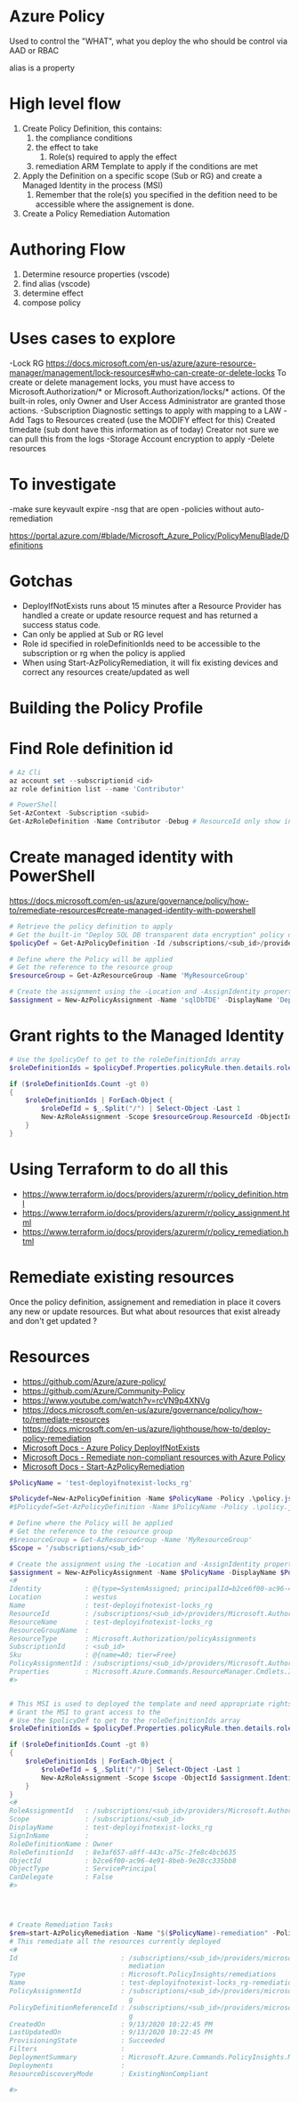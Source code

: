 
# Azure Policy

Used to control the "WHAT", what you deploy
the who should be control via AAD or RBAC

alias is a property

# High level flow
1. Create Policy Definition, this contains:
   1. the compliance conditions
   2. the effect to take
      1. Role(s) required to apply the effect
   3. remediation ARM Template to apply if the conditions are met
2. Apply the Definition on a specific scope (Sub or RG) and create a Managed Identity in the process (MSI)
   1. Remember that the role(s) you specified in the defition need to be accessible where the assignement is done.
3. Create a Policy Remediation Automation

# Authoring Flow
1. Determine resource properties (vscode)
2. find alias (vscode)
3. determine effect
4. compose policy


# Uses cases to explore
-Lock RG
    https://docs.microsoft.com/en-us/azure/azure-resource-manager/management/lock-resources#who-can-create-or-delete-locks
    To create or delete management locks, you must have access to Microsoft.Authorization/* or Microsoft.Authorization/locks/* actions. Of the built-in roles, only Owner and User Access Administrator are granted those actions.
-Subscription Diagnostic settings to apply with mapping to a LAW
-Add Tags to Resources created (use the MODIFY effect for this)
    Created timedate (sub dont have this information as of today)
    Creator not sure we can pull this from the logs
-Storage Account encryption to apply
-Delete resources

# To investigate
-make sure keyvault expire
-nsg that are open
-policies without auto-remediation


https://portal.azure.com/#blade/Microsoft_Azure_Policy/PolicyMenuBlade/Definitions


# Gotchas

* DeployIfNotExists runs about 15 minutes after a Resource Provider has handled a create or update resource request and has returned a success status code.
* Can only be applied at Sub or RG level
* Role id specified in roleDefinitionIds need to be accessible to the subscription or rg when the policy is applied
* When using Start-AzPolicyRemediation, it will fix existing devices and correct any resources create/updated as well


# Building the Policy Profile
# Find Role definition id

```powershell
# Az Cli
az account set --subscriptionid <id>
az role definition list --name 'Contributor'

# PowerShell
Set-AzContext -Subscription <subid>
Get-AzRoleDefinition -Name Contributor -Debug # ResourceId only show in debug
```


# Create managed identity with PowerShell

https://docs.microsoft.com/en-us/azure/governance/policy/how-to/remediate-resources#create-managed-identity-with-powershell

```powershell
# Retrieve the policy definition to apply
# Get the built-in "Deploy SQL DB transparent data encryption" policy definition
$policyDef = Get-AzPolicyDefinition -Id /subscriptions/<sub_id>/providers/Microsoft.Authorization/policyDefinitions/ee3e2c9d-78b4-4f1c-be06-38b90a68b9ab

# Define where the Policy will be applied
# Get the reference to the resource group
$resourceGroup = Get-AzResourceGroup -Name 'MyResourceGroup'

# Create the assignment using the -Location and -AssignIdentity properties
$assignment = New-AzPolicyAssignment -Name 'sqlDbTDE' -DisplayName 'Deploy SQL DB transparent data encryption' -Scope $resourceGroup.ResourceId -PolicyDefinition $policyDef -Location 'westus' -AssignIdentity
```

# Grant rights to the Managed Identity

```powershell
# Use the $policyDef to get to the roleDefinitionIds array
$roleDefinitionIds = $policyDef.Properties.policyRule.then.details.roleDefinitionIds

if ($roleDefinitionIds.Count -gt 0)
{
    $roleDefinitionIds | ForEach-Object {
        $roleDefId = $_.Split("/") | Select-Object -Last 1
        New-AzRoleAssignment -Scope $resourceGroup.ResourceId -ObjectId $assignment.Identity.PrincipalId -RoleDefinitionId $roleDefId
    }
}
```

# Using Terraform to do all this
* https://www.terraform.io/docs/providers/azurerm/r/policy_definition.html
* https://www.terraform.io/docs/providers/azurerm/r/policy_assignment.html
* https://www.terraform.io/docs/providers/azurerm/r/policy_remediation.html



# Remediate existing resources

Once the policy definition, assignement and remediation in place it covers any new or update resources. But what about resources that exist already and don't get updated ?


# Resources

* https://github.com/Azure/azure-policy/
* https://github.com/Azure/Community-Policy
* https://www.youtube.com/watch?v=rcVN9p4XNVg
* https://docs.microsoft.com/en-us/azure/governance/policy/how-to/remediate-resources
* https://docs.microsoft.com/en-us/azure/lighthouse/how-to/deploy-policy-remediation
* [Microsoft Docs - Azure Policy DeployIfNotExists](https://docs.microsoft.com/en-us/azure/governance/policy/concepts/effects#deployifnotexists)
* [Microsoft Docs - Remediate non-compliant resources with Azure Policy](https://docs.microsoft.com/en-us/azure/governance/policy/how-to/remediate-resources#configure-policy-definition)
* [Microsoft Docs - Start-AzPolicyRemediation](https://docs.microsoft.com/en-us/powershell/module/az.policyinsights/start-azpolicyremediation?view=azps-4.6.1#examples)


```powershell
$PolicyName = 'test-deployifnotexist-locks_rg'

$Policydef=New-AzPolicyDefinition -Name $PolicyName -Policy .\policy.json
#$Policydef=Set-AzPolicyDefinition -Name $PolicyName -Policy .\policy.json

# Define where the Policy will be applied
# Get the reference to the resource group
#$resourceGroup = Get-AzResourceGroup -Name 'MyResourceGroup'
$Scope = '/subscriptions/<sub_id>'

# Create the assignment using the -Location and -AssignIdentity properties
$assignment = New-AzPolicyAssignment -Name $PolicyName -DisplayName $PolicyName  -Scope $Scope -PolicyDefinition $policyDef -Location 'westus' -AssignIdentity
<#
Identity           : @{type=SystemAssigned; principalId=b2ce6f00-ac96-4e91-8beb-9e28cc335bb8; tenantId=8d4fe8c3-bb00-4d1e-b62f-3a103ae8d9c4}
Location           : westus
Name               : test-deployifnotexist-locks_rg
ResourceId         : /subscriptions/<sub_id>/providers/Microsoft.Authorization/policyAssignments/test-deployifnotexist-locks_rg
ResourceName       : test-deployifnotexist-locks_rg
ResourceGroupName  :
ResourceType       : Microsoft.Authorization/policyAssignments
SubscriptionId     : <sub_id>
Sku                : @{name=A0; tier=Free}
PolicyAssignmentId : /subscriptions/<sub_id>/providers/Microsoft.Authorization/policyAssignments/test-deployifnotexist-locks_rg
Properties         : Microsoft.Azure.Commands.ResourceManager.Cmdlets.Implementation.Policy.PsPolicyAssignmentProperties
#>


# This MSI is used to deployed the template and need appropriate rights on each
# Grant the MSI to grant access to the
# Use the $policyDef to get to the roleDefinitionIds array
$roleDefinitionIds = $policyDef.Properties.policyRule.then.details.roleDefinitionIds

if ($roleDefinitionIds.Count -gt 0)
{
    $roleDefinitionIds | ForEach-Object {
        $roleDefId = $_.Split("/") | Select-Object -Last 1
        New-AzRoleAssignment -Scope $scope -ObjectId $assignment.Identity.PrincipalId -RoleDefinitionId $roleDefId
    }
}
<#
RoleAssignmentId   : /subscriptions/<sub_id>/providers/Microsoft.Authorization/roleAssignments/0e91642b-7d19-49c5-acc0-e2578218609a
Scope              : /subscriptions/<sub_id>
DisplayName        : test-deployifnotexist-locks_rg
SignInName         :
RoleDefinitionName : Owner
RoleDefinitionId   : 8e3af657-a8ff-443c-a75c-2fe8c4bcb635
ObjectId           : b2ce6f00-ac96-4e91-8beb-9e28cc335bb8
ObjectType         : ServicePrincipal
CanDelegate        : False
#>




# Create Remediation Tasks
$rem=start-AzPolicyRemediation -Name "$($PolicyName)-remediation" -PolicyAssignmentId $assignment.PolicyAssignmentId -PolicyDefinitionReferenceId $assignment.Properties.PolicyDefinitionId
# This remediate all the resources currently deployed
<#
Id                          : /subscriptions/<sub_id>/providers/microsoft.policyinsights/remediations/test-deployifnotexist-locks_rg-re
                              mediation
Type                        : Microsoft.PolicyInsights/remediations
Name                        : test-deployifnotexist-locks_rg-remediation
PolicyAssignmentId          : /subscriptions/<sub_id>/providers/microsoft.authorization/policyassignments/test-deployifnotexist-locks_r
                              g
PolicyDefinitionReferenceId : /subscriptions/<sub_id>/providers/microsoft.authorization/policydefinitions/test-deployifnotexist-locks_r
                              g
CreatedOn                   : 9/13/2020 10:22:45 PM
LastUpdatedOn               : 9/13/2020 10:22:45 PM
ProvisioningState           : Succeeded
Filters                     :
DeploymentSummary           : Microsoft.Azure.Commands.PolicyInsights.Models.Remediation.PSRemediationDeploymentSummary
Deployments                 :
ResourceDiscoveryMode       : ExistingNonCompliant

#>


```




